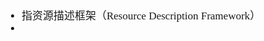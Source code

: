 <span  style="font-family: Simsun,serif; font-size: 17px; ">

- 指资源描述框架（Resource Description Framework）
- 



</span>